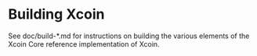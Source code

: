 Building Xcoin
================

See doc/build-*.md for instructions on building the various
elements of the Xcoin Core reference implementation of Xcoin.
